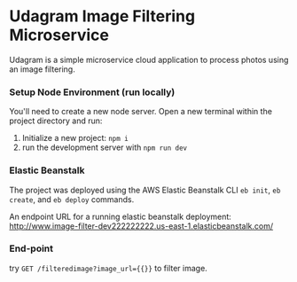# Udagram Image Filtering Microservice

Udagram is a simple microservice cloud application to process photos using an image filtering.

### Setup Node Environment (run locally)

You'll need to create a new node server. Open a new terminal within the project directory and run:

1. Initialize a new project: `npm i`
2. run the development server with `npm run dev`

### Elastic Beanstalk 

The project was deployed using the AWS Elastic Beanstalk CLI `eb init`, `eb create`, and `eb deploy` commands.

An endpoint URL for a running elastic beanstalk deployment: http://www.image-filter-dev222222222.us-east-1.elasticbeanstalk.com/

### End-point

try `GET /filteredimage?image_url={{}}` to filter image.
